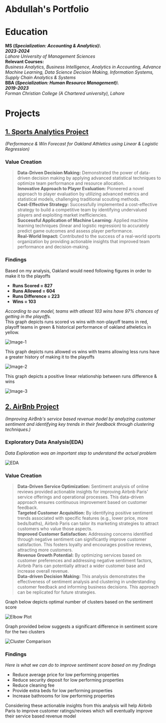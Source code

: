 # Abdullah's Portfolio
# Education 
**MS (*Specialization: Accounting & Analytics*)**\                                                                                                              
***2023-2024***\
*Lahore University of Management Sciences*\
**Relevant Courses:**\
*Business Analytics, Business Intelligence, Analytics in Accounting, Advance Machine Learning, Data Science Decision Making, Information Systems, Supply Chain Analytics & Systems*\
**BBA (*Specialization: Human Resource Management*)**\	 	                                                                                                         
***2019-2023***\
*Forman Christian College (A Chartered university), Lahore*
# Projects
## [1. Sports Analytics Project](https://github.com/ASH-2310/Sports-Analytics-Project)
*(Performance & Win Forecast for Oakland Athletics using Linear & Logistic Regression)*
### Value Creation 
>**Data-Driven Decision Making:** Demonstrated the power of data-driven decision making by applying advanced statistical techniques to optimize team performance and resource allocation.\
>**Innovative Approach to Player Evaluation:** Pioneered a novel approach to player evaluation by utilizing advanced metrics and statistical models, challenging traditional scouting methods.\
>**Cost-Effective Strategy:** Successfully implemented a cost-effective strategy to build a competitive team by identifying undervalued players and exploiting market inefficiencies.\
>**Successful Application of Machine Learning:** Applied machine learning techniques (linear and logistic regression) to accurately predict game outcomes and assess player performance.\
>**Real-World Impact:** Contributed to the success of a real-world sports organization by providing actionable insights that improved team performance and decision-making.

### Findings 
Based on my analysis, Oakland would need following figures in order to make it to the playoffs 
* **Runs Scored = 827**
* **Runs Allowed = 604**
* **Runs Difference = 223**
* **Wins = 103**
  
*According to our model, teams with atleast 103 wins have 97% chances of getting in the playoffs.*\
This graph depicts runs scored vs wins with non-playoff teams in red, playoff teams in green & historical performance of oakland atheletics in yellow. 

![Image-1](https://github.com/user-attachments/assets/bc819637-57a9-4f69-8d9b-55c7ccaf1f1b)

This graph depicts runs allowed vs wins with teams allowing less runs have a greater history of making it to the playoffs

![Image-2](https://github.com/user-attachments/assets/d386b99b-5ac3-46bc-a315-41b6ada7fb4d)

This graph depicts a positive linear relationship between runs difference & wins

![Image-3](https://github.com/user-attachments/assets/2d6052b5-e9dc-4dd3-b6ed-3995fec9659b)

## [2. AirBnb Project](https://github.com/ASH-2310/AirBnB-Project)
*(Improving AirBnb's service based revenue model by analyzing customer sentiment and identifying key trends in their feedback through clustering techniques.)*
### Exploratory Data Analysis(EDA)
*Data Exploration was an important step to understand the actual problem*

![EDA](https://github.com/user-attachments/assets/f6678392-2303-4ac3-a27b-0f2953f38c21)

### Value Creation
>**Data-Driven Service Optimization:** Sentiment analysis of online reviews provided actionable insights for improving Airbnb Paris' service offerings and operational processes. This data-driven approach ensures continuous improvement based on customer feedback.\
>**Targeted Customer Acquisition:** By identifying positive sentiment trends associated with specific features (e.g., lower price, more beds/baths), Airbnb Paris can tailor its marketing strategies to attract customers who value those aspects.\
>**Improved Customer Satisfaction:** Addressing concerns identified through negative sentiment can significantly improve customer satisfaction. This fosters loyalty and encourages positive reviews, attracting more customers.\
>**Revenue Growth Potential:** By optimizing services based on customer preferences and addressing negative sentiment factors, Airbnb Paris can potentially attract a wider customer base and increase overall revenue.\
>**Data-driven Decision Making:** This analysis demonstrates the effectiveness of sentiment analysis and clustering in understanding customer feedback and informing business decisions. This approach can be replicated for future strategies.

Graph below depicts optimal number of clusters based on the sentiment score 

![Elbow Plot](https://github.com/user-attachments/assets/b4ebd1a7-32e8-471e-9821-dfcab5c753b2)

Graph provided below suggests a significant difference in sentiment score for the two clusters

![Cluster Comparison](https://github.com/user-attachments/assets/2ca752e6-0bb6-4581-9831-4e55be883aed)

### Findings 
*Here is what we can do to improve sentiment score based on my findings*

* Reduce average price for low performing properties
* Reduce security deposit for low performing properties
* Reduce cleaning fee
* Provide extra beds for low performing properties
* Increase bathrooms for low performing properties

Considering these actionable insights from this analysis will help Airbnb Paris to improve customer ratings/reviews which will eventually improve their service based revenue model









